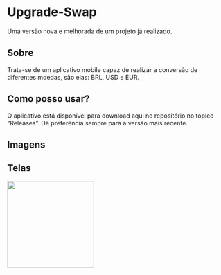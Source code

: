 # Upgrade-Swap
Uma versão nova e melhorada de um projeto já realizado.
## Sobre
Trata-se de um aplicativo mobile capaz de realizar a conversão de diferentes moedas, são elas: BRL, USD e EUR.
## Como posso usar?
O aplicativo está disponível para download aqui no repositório no tópico “Releases”. Dê preferência sempre para a versão mais recente.
## Imagens
## Telas
<div align="left">
<img src="https://github.com/Claudino2001/CarBill/assets/90232353/7d056875-98c0-49e5-93a8-4590ad2792b5" width = "200px"/>
</div>


